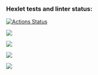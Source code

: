 ### Hexlet tests and linter status:
[![Actions Status](https://github.com/Candamar/python-project-49/workflows/hexlet-check/badge.svg)](https://github.com/Candamar/python-project-49/actions)

<a 
href="https://codeclimate.com/github/Candamar/python-project-49/maintainability"><img 
src="https://api.codeclimate.com/v1/badges/423ad9563d5df8e29473/maintainability" 
/></a>

<a href="https://asciinema.org/a/dNdpaYiYW41OozIh9s8AHYPzo" 
target="_blank"><img 
src="https://asciinema.org/a/dNdpaYiYW41OozIh9s8AHYPzo.svg" /></a>

<a href="https://asciinema.org/a/FWavW3m6jeFlBQgwrNb8OTmCK" 
target="_blank"><img 
src="https://asciinema.org/a/FWavW3m6jeFlBQgwrNb8OTmCK.svg" /></a>

<a href="https://asciinema.org/a/aOkBfvC5ULIMA3X2s2O4WurCO" 
target="_blank"><img 
src="https://asciinema.org/a/aOkBfvC5ULIMA3X2s2O4WurCO.svg" /></a>

